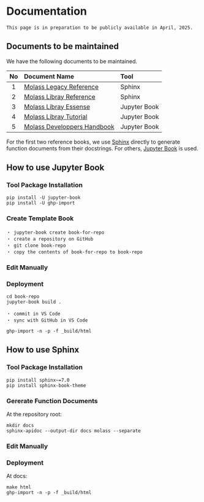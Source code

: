 # Documentation

```{warning}
This page is in preparation to be publicly available in April, 2025.
```

## Documents to be maintained

We have the following documents to be maintained.

|No |   Document Name           |    Tool    |
|:-:|:--------------------------|:-----------|
| 1 |[Molass Legacy Reference](https://freesemt.github.io/molass-legacy/)|Sphinx      |
| 2 |[Molass Libray Reference](https://freesemt.github.io/molass-library/)|Sphinx      |
| 3 |[Molass Libray Essense](https://freesemt.github.io/molass-essense/)      |Jupyter Book|
| 4 |[Molass Libray Tutorial](https://freesemt.github.io/molass-tutorial/)     |Jupyter Book|
| 5 |[Molass Developpers Handbook](https://freesemt.github.io/molass-develop/)|Jupyter Book|

For the first two reference books, we use [Sphinx](https://github.com/sphinx-doc/sphinx) directly to generate function documents from their docstrings. For others, [Jupyter Book](https://github.com/jupyter-book/jupyter-book) is used.

## How to use Jupyter Book

### Tool Package Installation

```
pip install -U jupyter-book
pip install -U ghp-import
```

### Create Template Book

    ・ jupyter-book create book-for-repo
    ・ create a repository on GitHub
    ・ git clone book-repo
    ・ copy the contents of book-for-repo to book-repo

### Edit Manually


### Deployment

```none
cd book-repo
jupyter-book build .
```

    ・ commit in VS Code
    ・ sync with GitHub in VS Code

```none
ghp-import -n -p -f _build/html
```

## How to use Sphinx

### Tool Package Installation

```none
pip install sphinx~=7.0 
pip install sphinx-book-theme
```

### Gererate Function Documents

At the repository root:

```none
mkdir docs
sphinx-apidoc --output-dir docs molass --separate
```

### Edit Manually



### Deployment

At docs:

```none
make html
ghp-import -n -p -f _build/html
```